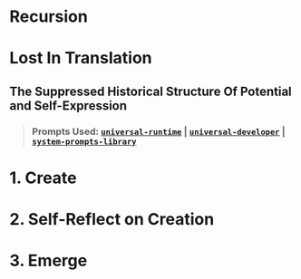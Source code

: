# Recursion
# Lost In Translation
## The Suppressed Historical Structure Of Potential and Self-Expression

> ### Prompts Used: [**`universal-runtime`**](https://github.com/davidkimai/universal-runtime) | [**`universal-developer`**](https://github.com/davidkimai/universal-developer) | [**`system-prompts-library`**](https://github.com/davidkimai/system-prompts-library)


# 1. Create

# 2.  Self-Reflect on Creation

# 3. Emerge


